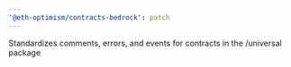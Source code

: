 ```yaml
---
'@eth-optimism/contracts-bedrock': patch
---
```


Standardizes comments, errors, and events for contracts in the /universal package

